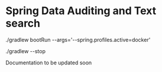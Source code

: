 # Spring Data Auditing and Text search

./gradlew bootRun --args='--spring.profiles.active=docker'

./gradlew --stop

Documentation to be updated soon

